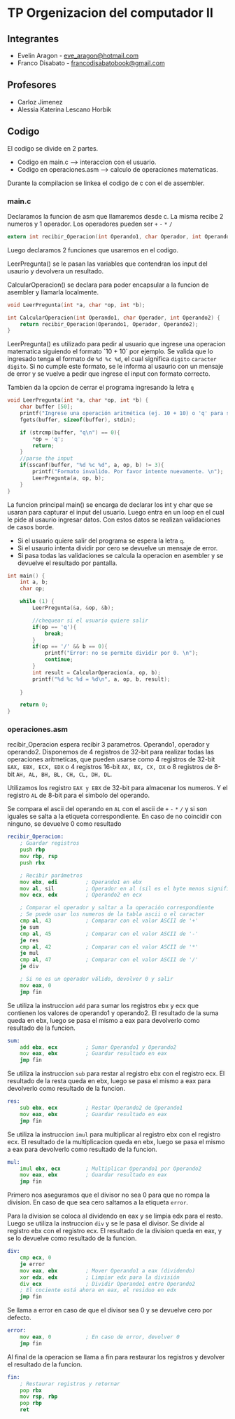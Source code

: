 # TP Orgenizacion del computador II

## Integrantes
* Evelin Aragon - eve_aragon@hotmail.com
* Franco Disabato - francodisabatobook@gmail.com

## Profesores
* Carloz Jimenez
* Alessia Katerina Lescano Horbik 

## Codigo

El codigo se divide en 2 partes.
* Codigo en main.c --> interaccion con el usuario.
* Codigo en operaciones.asm --> calculo de operaciones matematicas.

Durante la compilacion se linkea el codigo de c con el de assembler.

### main.c

Declaramos la funcion de asm que llamaremos desde c.
La misma recibe 2 numeros y 1 operador. Los operadores pueden ser `+` `-` `*` `/`

```c
extern int recibir_Operacion(int Operando1, char Operador, int Operando2);
```
Luego declaramos 2 funciones que usaremos en el codigo.

LeerPregunta() se le pasan las variables que contendran los input del usaurio y devolvera un resultado.

CalcularOperacion() se declara para poder encapsular a la funcion de asembler y llamarla localmente.

```c
void LeerPregunta(int *a, char *op, int *b);

int CalcularOperacion(int Operando1, char Operador, int Operando2) {
    return recibir_Operacion(Operando1, Operador, Operando2);
}
```

LeerPregunta() es utilizado para pedir al usuario que ingrese una operacion matematica siguiendo
el formato ´10 + 10´ por ejemplo.
Se valida que lo ingresado tenga el formato de `%d %c %d`, el cual significa `digito` `caracter` `digito`. 
Si no cumple este formato, se le informa al usaurio con un mensaje de error y se vuelve a pedir que
ingrese el input con formato correcto.

Tambien da la opcion de cerrar el programa ingresando la letra `q`

```c
void LeerPregunta(int *a, char *op, int *b) {
    char buffer [50];
    printf("Ingrese una operación aritmética (ej. 10 + 10) o 'q' para salir: ");
    fgets(buffer, sizeof(buffer), stdin);

    if (strcmp(buffer, "q\n") == 0){
        *op = 'q';
        return;
    }
    //parse the input
    if(sscanf(buffer, "%d %c %d", a, op, b) != 3){
        printf("Formato invalido. Por favor intente nuevamente. \n");
        LeerPregunta(a, op, b);
    }
}
```

La funcion principal main() se encarga de declarar los int y char que se usaran para capturar el input del usuario.
Luego entra en un loop en el cual le pide al usaurio ingresar datos. Con estos datos se realizan validaciones
de casos borde.
* Si el usuario quiere salir del programa se espera la letra `q`.
* Si el usaurio intenta dividir por cero se devuelve un mensaje de error.
* Si pasa todas las validaciones se calcula la operacion en asembler y se devuelve el resultado por pantalla.

```c
int main() {
    int a, b;
    char op;

    while (1) {
        LeerPregunta(&a, &op, &b);

        //chequear si el usuario quiere salir
        if(op == 'q'){
            break;
        }
        if(op == '/' && b == 0){
            printf("Error: no se permite dividir por 0. \n");
            continue;
        }
        int result = CalcularOperacion(a, op, b);
        printf("%d %c %d = %d\n", a, op, b, result);
 
    }

    return 0;
}
```

### operaciones.asm

recibir_Operacion espera recibir 3 parametros. Operando1, operador y operando2. 
Disponemos de 4 registros de 32-bit para realizar todas las operaciones aritmeticas, que pueden usarse como
4 registros de 32-bit `EAX, EBX, ECX, EDX` o 4 registros 16-bit `AX, BX, CX, DX` 
o 8 registros de 8-bit `AH, AL, BH, BL, CH, CL, DH, DL`.

Utilizamos los registro `EAX y EBX` de 32-bit para almacenar los numeros.
Y el registro `AL` de 8-bit para el simbolo del operando.

Se compara el ascii del operando en `AL` con el ascii de `+` `-` `*` `/` y si son iguales se salta 
a la etiqueta correspondiente. En caso de no coincidir con ninguno, se devuelve 0 como resultado

```asm
recibir_Operacion:
    ; Guardar registros
    push rbp
    mov rbp, rsp
    push rbx

    ; Recibir parámetros
    mov ebx, edi         ; Operando1 en ebx
    mov al, sil          ; Operador en al (sil es el byte menos significativo de esi)
    mov ecx, edx         ; Operando2 en ecx

    ; Comparar el operador y saltar a la operación correspondiente
    ; Se puede usar los numeros de la tabla ascii o el caracter  
    cmp al, 43           ; Comparar con el valor ASCII de '+'
    je sum
    cmp al, 45           ; Comparar con el valor ASCII de '-'
    je res
    cmp al, 42           ; Comparar con el valor ASCII de '*'
    je mul
    cmp al, 47           ; Comparar con el valor ASCII de '/'
    je div

    ; Si no es un operador válido, devolver 0 y salir
    mov eax, 0
    jmp fin
```

Se utiliza la instruccion `add` para sumar los registros ebx y ecx que contienen los valores de operando1 y 
operando2. El resultado de la suma queda en ebx, luego se pasa el mismo a eax para devolverlo como resultado de la funcion.

```asm
sum:
    add ebx, ecx         ; Sumar Operando1 y Operando2
    mov eax, ebx         ; Guardar resultado en eax
    jmp fin
```

Se utiliza la instruccion `sub` para restar al registro ebx con el registro ecx. El resultado de la resta queda en 
ebx, luego se pasa el mismo a eax para devolverlo como resultado de la funcion.

```asm
res:
    sub ebx, ecx         ; Restar Operando2 de Operando1
    mov eax, ebx         ; Guardar resultado en eax
    jmp fin
```

Se utiliza la instruccion `imul` para multiplicar al registro ebx con el registro ecx. El resultado de la multiplicacion
queda en ebx, luego se pasa el mismo a eax para devolverlo como resultado de la funcion.

```asm
mul:
    imul ebx, ecx        ; Multiplicar Operando1 por Operando2
    mov eax, ebx         ; Guardar resultado en eax
    jmp fin
```

Primero nos aseguramos que el divisor no sea 0 para que no rompa la division. En caso de que sea cero saltamos
a la etiqueta `error`.

Para la division se coloca al dividendo en eax y se limpia edx para el resto. Luego se utiliza la instruccion 
`div` y se le pasa el divisor. Se divide al registro ebx con el registro ecx. El resultado de la division
queda en eax, y se lo devuelve como resultado de la funcion.

```asm
div:
    cmp ecx, 0
    je error
    mov eax, ebx         ; Mover Operando1 a eax (dividendo)
    xor edx, edx         ; Limpiar edx para la división
    div ecx              ; Dividir Operando1 entre Operando2
    ; El cociente está ahora en eax, el residuo en edx
    jmp fin
```

Se llama a error en caso de que el divisor sea 0 y se devuelve cero por defecto. 

```asm
error:
    mov eax, 0           ; En caso de error, devolver 0
    jmp fin
```

Al final de la operacion se llama a fin para restaurar los registros y devolver el resultado de la funcion.

```asm
fin:
    ; Restaurar registros y retornar
    pop rbx
    mov rsp, rbp
    pop rbp
    ret
```